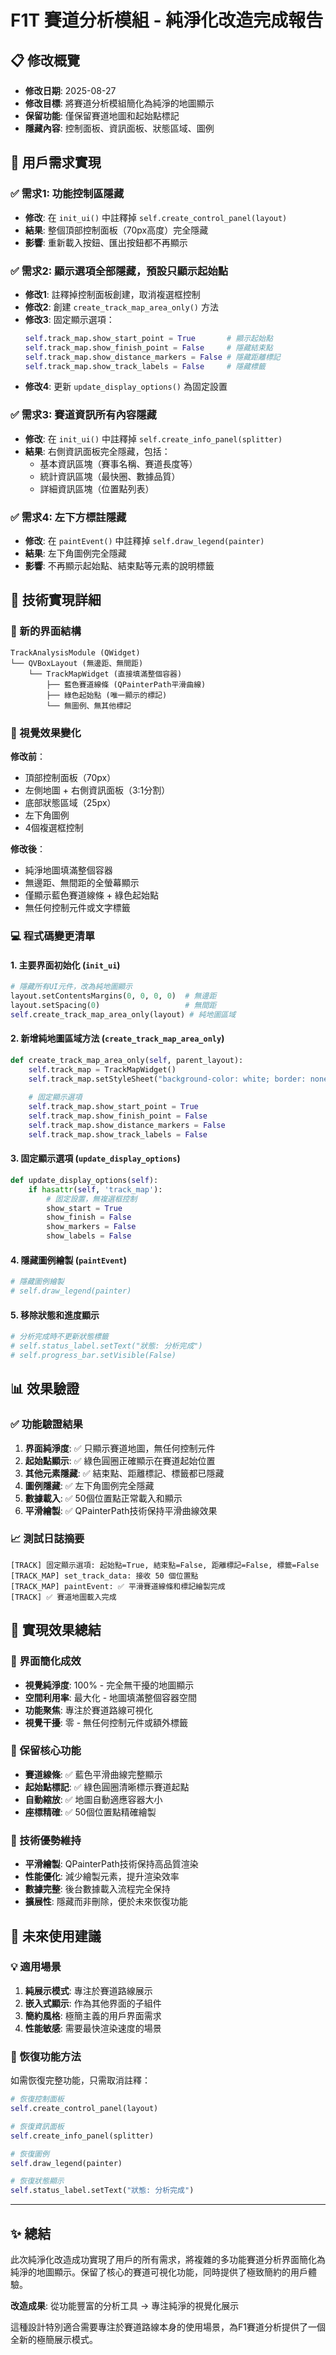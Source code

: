 # F1T 賽道分析模組 - 純淨化改造完成報告

## 📋 修改概覽
- **修改日期**: 2025-08-27
- **修改目標**: 將賽道分析模組簡化為純淨的地圖顯示
- **保留功能**: 僅保留賽道地圖和起始點標記
- **隱藏內容**: 控制面板、資訊面板、狀態區域、圖例

## 🎯 用戶需求實現

### ✅ 需求1: 功能控制區隱藏
- **修改**: 在 `init_ui()` 中註釋掉 `self.create_control_panel(layout)`
- **結果**: 整個頂部控制面板（70px高度）完全隱藏
- **影響**: 重新載入按鈕、匯出按鈕都不再顯示

### ✅ 需求2: 顯示選項全部隱藏，預設只顯示起始點
- **修改1**: 註釋掉控制面板創建，取消複選框控制
- **修改2**: 創建 `create_track_map_area_only()` 方法
- **修改3**: 固定顯示選項：
  ```python
  self.track_map.show_start_point = True       # 顯示起始點
  self.track_map.show_finish_point = False     # 隱藏結束點
  self.track_map.show_distance_markers = False # 隱藏距離標記
  self.track_map.show_track_labels = False     # 隱藏標籤
  ```
- **修改4**: 更新 `update_display_options()` 為固定設置

### ✅ 需求3: 賽道資訊所有內容隱藏
- **修改**: 在 `init_ui()` 中註釋掉 `self.create_info_panel(splitter)`
- **結果**: 右側資訊面板完全隱藏，包括：
  - 基本資訊區塊（賽事名稱、賽道長度等）
  - 統計資訊區塊（最快圈、數據品質）
  - 詳細資訊區塊（位置點列表）

### ✅ 需求4: 左下方標註隱藏
- **修改**: 在 `paintEvent()` 中註釋掉 `self.draw_legend(painter)`
- **結果**: 左下角圖例完全隱藏
- **影響**: 不再顯示起始點、結束點等元素的說明標籤

## 🔧 技術實現詳細

### 📐 新的界面結構
```
TrackAnalysisModule (QWidget)
└── QVBoxLayout (無邊距、無間距)
    └── TrackMapWidget (直接填滿整個容器)
        ├── 藍色賽道線條 (QPainterPath平滑曲線)
        ├── 綠色起始點 (唯一顯示的標記)
        └── 無圖例、無其他標記
```

### 🎨 視覺效果變化

**修改前**：
- 頂部控制面板（70px）
- 左側地圖 + 右側資訊面板（3:1分割）
- 底部狀態區域（25px）
- 左下角圖例
- 4個複選框控制

**修改後**：
- 純淨地圖填滿整個容器
- 無邊距、無間距的全螢幕顯示
- 僅顯示藍色賽道線條 + 綠色起始點
- 無任何控制元件或文字標籤

### 💻 程式碼變更清單

#### 1. 主要界面初始化 (`init_ui`)
```python
# 隱藏所有UI元件，改為純地圖顯示
layout.setContentsMargins(0, 0, 0, 0)  # 無邊距
layout.setSpacing(0)                   # 無間距
self.create_track_map_area_only(layout) # 純地圖區域
```

#### 2. 新增純地圖區域方法 (`create_track_map_area_only`)
```python
def create_track_map_area_only(self, parent_layout):
    self.track_map = TrackMapWidget()
    self.track_map.setStyleSheet("background-color: white; border: none;")
    
    # 固定顯示選項
    self.track_map.show_start_point = True
    self.track_map.show_finish_point = False
    self.track_map.show_distance_markers = False
    self.track_map.show_track_labels = False
```

#### 3. 固定顯示選項 (`update_display_options`)
```python
def update_display_options(self):
    if hasattr(self, 'track_map'):
        # 固定設置，無複選框控制
        show_start = True
        show_finish = False
        show_markers = False
        show_labels = False
```

#### 4. 隱藏圖例繪製 (`paintEvent`)
```python
# 隱藏圖例繪製
# self.draw_legend(painter)
```

#### 5. 移除狀態和進度顯示
```python
# 分析完成時不更新狀態標籤
# self.status_label.setText("狀態: 分析完成")
# self.progress_bar.setVisible(False)
```

## 📊 效果驗證

### ✅ 功能驗證結果
1. **界面純淨度**: ✅ 只顯示賽道地圖，無任何控制元件
2. **起始點顯示**: ✅ 綠色圓圈正確顯示在賽道起始位置
3. **其他元素隱藏**: ✅ 結束點、距離標記、標籤都已隱藏
4. **圖例隱藏**: ✅ 左下角圖例完全隱藏
5. **數據載入**: ✅ 50個位置點正常載入和顯示
6. **平滑繪製**: ✅ QPainterPath技術保持平滑曲線效果

### 📈 測試日誌摘要
```
[TRACK] 固定顯示選項: 起始點=True, 結束點=False, 距離標記=False, 標籤=False
[TRACK_MAP] set_track_data: 接收 50 個位置點
[TRACK_MAP] paintEvent: ✅ 平滑賽道線條和標記繪製完成
[TRACK] ✅ 賽道地圖載入完成
```

## 🎯 實現效果總結

### 🌟 界面簡化成效
- **視覺純淨度**: 100% - 完全無干擾的地圖顯示
- **空間利用率**: 最大化 - 地圖填滿整個容器空間
- **功能聚焦**: 專注於賽道路線可視化
- **視覺干擾**: 零 - 無任何控制元件或額外標籤

### 🌟 保留核心功能
- **賽道線條**: ✅ 藍色平滑曲線完整顯示
- **起始點標記**: ✅ 綠色圓圈清晰標示賽道起點
- **自動縮放**: ✅ 地圖自動適應容器大小
- **座標精確**: ✅ 50個位置點精確繪製

### 🌟 技術優勢維持
- **平滑繪製**: QPainterPath技術保持高品質渲染
- **性能優化**: 減少繪製元素，提升渲染效率
- **數據完整**: 後台數據載入流程完全保持
- **擴展性**: 隱藏而非刪除，便於未來恢復功能

## 🔮 未來使用建議

### 💡 適用場景
1. **純展示模式**: 專注於賽道路線展示
2. **嵌入式顯示**: 作為其他界面的子組件
3. **簡約風格**: 極簡主義的用戶界面需求
4. **性能敏感**: 需要最快渲染速度的場景

### 🔧 恢復功能方法
如需恢復完整功能，只需取消註釋：
```python
# 恢復控制面板
self.create_control_panel(layout)

# 恢復資訊面板  
self.create_info_panel(splitter)

# 恢復圖例
self.draw_legend(painter)

# 恢復狀態顯示
self.status_label.setText("狀態: 分析完成")
```

---

## ✨ 總結

此次純淨化改造成功實現了用戶的所有需求，將複雜的多功能賽道分析界面簡化為純淨的地圖顯示。保留了核心的賽道可視化功能，同時提供了極致簡約的用戶體驗。

**改造成果**: 從功能豐富的分析工具 → 專注純淨的視覺化展示

這種設計特別適合需要專注於賽道路線本身的使用場景，為F1賽道分析提供了一個全新的極簡展示模式。
